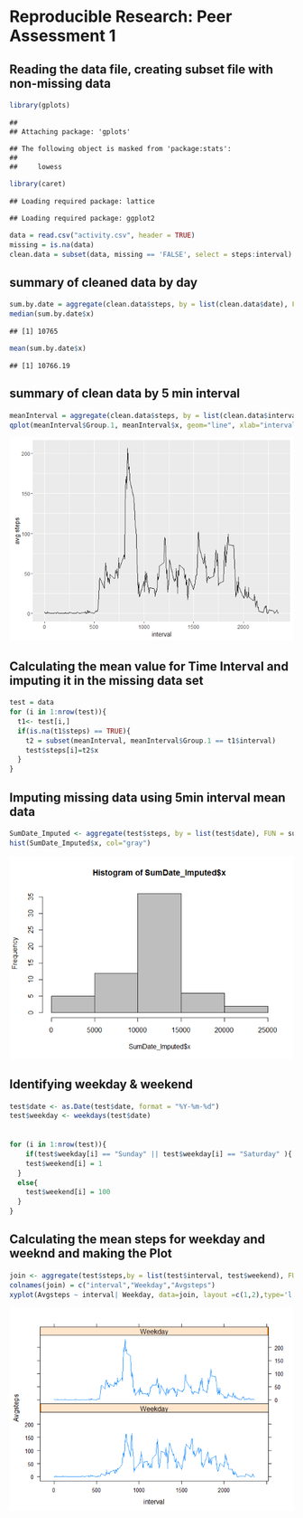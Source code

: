 # Reproducible Research: Peer Assessment 1


## Reading the data file, creating subset file with non-missing data 


```r
library(gplots)
```

```
## 
## Attaching package: 'gplots'
```

```
## The following object is masked from 'package:stats':
## 
##     lowess
```

```r
library(caret)
```

```
## Loading required package: lattice
```

```
## Loading required package: ggplot2
```


```r
data = read.csv("activity.csv", header = TRUE)
missing = is.na(data) 
clean.data = subset(data, missing == 'FALSE', select = steps:interval)
```


## summary of cleaned data by day


```r
sum.by.date = aggregate(clean.data$steps, by = list(clean.data$date), FUN = sum)
median(sum.by.date$x)
```

```
## [1] 10765
```

```r
mean(sum.by.date$x)
```

```
## [1] 10766.19
```

## summary of clean data by 5 min interval


```r
meanInterval = aggregate(clean.data$steps, by = list(clean.data$interval), FUN = mean)
qplot(meanInterval$Group.1, meanInterval$x, geom="line", xlab="interval", ylab="avg steps")
```

![](PA1_template_files/figure-html/unnamed-chunk-4-1.png)

## Calculating the mean value for Time Interval and imputing it in the missing data set 


```r
test = data
for (i in 1:nrow(test)){
  t1<- test[i,]
  if(is.na(t1$steps) == TRUE){
    t2 = subset(meanInterval, meanInterval$Group.1 == t1$interval)
    test$steps[i]=t2$x
  }
}
```

## Imputing missing data using 5min interval mean data


```r
SumDate_Imputed <- aggregate(test$steps, by = list(test$date), FUN = sum)
hist(SumDate_Imputed$x, col="gray")
```

![](PA1_template_files/figure-html/unnamed-chunk-6-1.png)

## Identifying weekday & weekend


```r
test$date <- as.Date(test$date, format = "%Y-%m-%d")
test$weekday <- weekdays(test$date)


for (i in 1:nrow(test)){
    if(test$weekday[i] == "Sunday" || test$weekday[i] == "Saturday" ){
    test$weekend[i] = 1
  }
  else{
    test$weekend[i] = 100
  }
}
```

## Calculating the mean steps for weekday and weeknd and making the Plot 

```r
join <- aggregate(test$steps,by = list(test$interval, test$weekend), FUN = mean)
colnames(join) = c("interval","Weekday","Avgsteps")
xyplot(Avgsteps ~ interval| Weekday, data=join, layout =c(1,2),type='l')
```

![](PA1_template_files/figure-html/unnamed-chunk-8-1.png)
